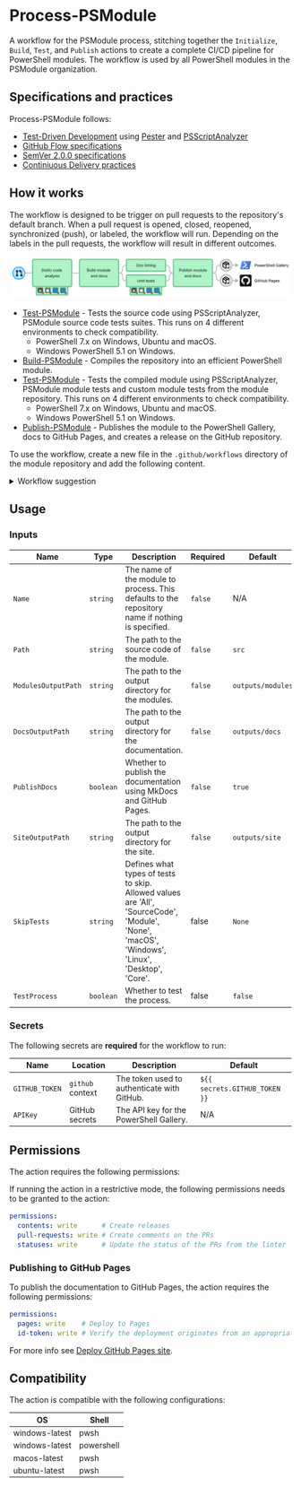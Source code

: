 # Process-PSModule

A workflow for the PSModule process, stitching together the `Initialize`, `Build`, `Test`, and `Publish` actions to create a complete
CI/CD pipeline for PowerShell modules. The workflow is used by all PowerShell modules in the PSModule organization.

## Specifications and practices

Process-PSModule follows:

- [Test-Driven Development](https://testdriven.io/test-driven-development/) using [Pester](https://pester.dev) and [PSScriptAnalyzer](https://learn.microsoft.com/en-us/powershell/utility-modules/psscriptanalyzer/overview?view=ps-modules)
- [GitHub Flow specifications](https://docs.github.com/en/get-started/using-github/github-flow)
- [SemVer 2.0.0 specifications](https://semver.org)
- [Continiuous Delivery practices](https://en.wikipedia.org/wiki/Continuous_delivery)

## How it works

The workflow is designed to be trigger on pull requests to the repository's default branch.
When a pull request is opened, closed, reopened, synchronized (push), or labeled, the workflow will run.
Depending on the labels in the pull requests, the workflow will result in different outcomes.

![Process diagram](./media/Process-PSModule.png)

- [Test-PSModule](https://github.com/PSModule/Test-PSModule/) - Tests the source code using PSScriptAnalyzer, PSModule source code tests suites. This runs on 4 different environments to check compatibility.
  - PowerShell 7.x on Windows, Ubuntu and macOS.
  - Windows PowerShell 5.1 on Windows.
- [Build-PSModule](https://github.com/PSModule/Build-PSModule/) - Compiles the repository into an efficient PowerShell module.
- [Test-PSModule](https://github.com/PSModule/Test-PSModule/) - Tests the compiled module using PSScriptAnalyzer, PSModule module tests and custom module tests from the module repository. This runs on 4 different environments to check compatibility.
  - PowerShell 7.x on Windows, Ubuntu and macOS.
  - Windows PowerShell 5.1 on Windows.
- [Publish-PSModule](https://github.com/PSModule/Publish-PSModule/) - Publishes the module to the PowerShell Gallery, docs to GitHub Pages, and creates a release on the GitHub repository.

To use the workflow, create a new file in the `.github/workflows` directory of the module repository and add the following content.
<details>
<summary>Workflow suggestion</summary>

```yaml
name: Process-PSModule

on:
  pull_request:
    branches:
      - main
    types:
      - closed
      - opened
      - reopened
      - synchronize
      - labeled

concurrency:
  group: ${{ github.workflow }}-${{ github.ref }}
  cancel-in-progress: true

permissions:
  contents: write
  pull-requests: write

jobs:
  Process-PSModule:
    uses: PSModule/Process-PSModule/.github/workflows/workflow.yml@v1
    secrets: inherit

```
</details>

## Usage

### Inputs

| Name | Type | Description | Required | Default |
| ---- | ---- | ----------- | -------- | ------- |
| `Name` | `string` | The name of the module to process. This defaults to the repository name if nothing is specified. | `false` | N/A |
| `Path` | `string` | The path to the source code of the module. | `false` | `src` |
| `ModulesOutputPath` | `string` | The path to the output directory for the modules. | `false` | `outputs/modules` |
| `DocsOutputPath` | `string` | The path to the output directory for the documentation. | `false` | `outputs/docs` |
| `PublishDocs` | `boolean` | Whether to publish the documentation using MkDocs and GitHub Pages. | `false` | `true` |
| `SiteOutputPath` | `string` | The path to the output directory for the site. | `false` | `outputs/site` |
| `SkipTests` | `string` | Defines what types of tests to skip. Allowed values are 'All', 'SourceCode', 'Module', 'None', 'macOS', 'Windows', 'Linux', 'Desktop', 'Core'. | false | `None` |
| `TestProcess` | `boolean` | Whether to test the process. | false | `false` |

### Secrets

The following secrets are **required** for the workflow to run:

| Name | Location | Description | Default |
| ---- | -------- | ----------- | ------- |
| `GITHUB_TOKEN` | `github` context | The token used to authenticate with GitHub. | `${{ secrets.GITHUB_TOKEN }}` |
| `APIKey` | GitHub secrets | The API key for the PowerShell Gallery. | N/A |

## Permissions

The action requires the following permissions:

If running the action in a restrictive mode, the following permissions needs to be granted to the action:

```yaml
permissions:
  contents: write      # Create releases
  pull-requests: write # Create comments on the PRs
  statuses: write      # Update the status of the PRs from the linter
```

### Publishing to GitHub Pages

To publish the documentation to GitHub Pages, the action requires the following permissions:

```yaml
permissions:
  pages: write    # Deploy to Pages
  id-token: write # Verify the deployment originates from an appropriate source
```

For more info see [Deploy GitHub Pages site](https://github.com/marketplace/actions/deploy-github-pages-site).

## Compatibility

The action is compatible with the following configurations:

| OS | Shell |
| --- | --- |
| windows-latest | pwsh |
| windows-latest | powershell |
| macos-latest | pwsh |
| ubuntu-latest | pwsh |
